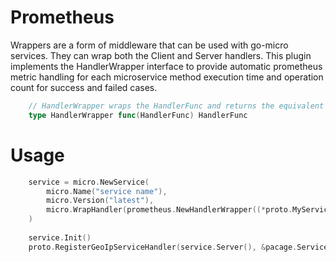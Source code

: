 # Prometheus 

Wrappers are a form of middleware that can be used with go-micro services. They can wrap both the Client and Server handlers. 
This plugin implements the HandlerWrapper interface to provide automatic prometheus metric handling
for each microservice method execution time and operation count for success and failed cases.  

```go
    // HandlerWrapper wraps the HandlerFunc and returns the equivalent
    type HandlerWrapper func(HandlerFunc) HandlerFunc
```

# Usage

```go
    service = micro.NewService(
        micro.Name("service name"),
    	micro.Version("latest"),
    	micro.WrapHandler(prometheus.NewHandlerWrapper((*proto.MyServiceInterface)(nil))),
    )
    
    service.Init()
    proto.RegisterGeoIpServiceHandler(service.Server(), &pacage.ServiceImplimentation{})   	
```
